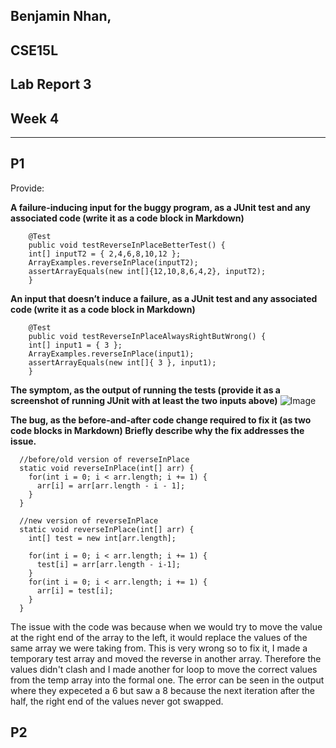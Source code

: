 ## Benjamin Nhan, 
## CSE15L
## Lab Report 3
## Week 4
---
## P1
Provide:

**A failure-inducing input for the buggy program, as a JUnit test and any associated code (write it as a code block in Markdown)**

```
	@Test 
	public void testReverseInPlaceBetterTest() {
    int[] inputT2 = { 2,4,6,8,10,12 };
    ArrayExamples.reverseInPlace(inputT2);
    assertArrayEquals(new int[]{12,10,8,6,4,2}, inputT2);
	}

```


**An input that doesn’t induce a failure, as a JUnit test and any associated code (write it as a code block in Markdown)**

```
	@Test 
	public void testReverseInPlaceAlwaysRightButWrong() {
    int[] input1 = { 3 };
    ArrayExamples.reverseInPlace(input1);
    assertArrayEquals(new int[]{ 3 }, input1);
	}
```

**The symptom, as the output of running the tests (provide it as a screenshot of running JUnit with at least the two inputs above)**
![Image](p3inputR3.png)

**The bug, as the before-and-after code change required to fix it (as two code blocks in Markdown)
Briefly describe why the fix addresses the issue.**

```
  //before/old version of reverseInPlace
  static void reverseInPlace(int[] arr) {
    for(int i = 0; i < arr.length; i += 1) {
      arr[i] = arr[arr.length - i - 1];
    }
  }
```

```
  //new version of reverseInPlace
  static void reverseInPlace(int[] arr) {
    int[] test = new int[arr.length];

    for(int i = 0; i < arr.length; i += 1) {
      test[i] = arr[arr.length - i-1];
    }
    for(int i = 0; i < arr.length; i += 1) {
      arr[i] = test[i];
    }
  }
```
The issue with the code was because when we would try to move the value at the right end of the array to the left, it would replace the values of the same array we were taking from. This is very wrong so to fix it, I made a temporary test array and moved the reverse in another array. Therefore the values didn't clash and I made another for loop to move the correct values from the temp array into the formal one. The error can be seen in the output where they expeceted a 6 but saw a 8 because the next iteration after the half, the right end of the values never got swapped.

## P2
